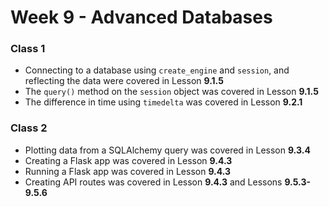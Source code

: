 # Week 9 - Advanced Databases

### Class 1
- Connecting to a database using `create_engine` and `session`, and reflecting the data were covered in Lesson **9.1.5**
- The `query()` method on the `session` object was covered in Lesson **9.1.5**
- The difference in time using `timedelta` was covered in Lesson **9.2.1**

### Class 2
- Plotting data from a SQLAlchemy query was covered in Lesson **9.3.4**
- Creating a Flask app was covered in Lesson **9.4.3**
- Running a Flask app was covered in Lesson **9.4.3**
- Creating API routes was covered in Lesson **9.4.3** and Lessons **9.5.3-9.5.6**